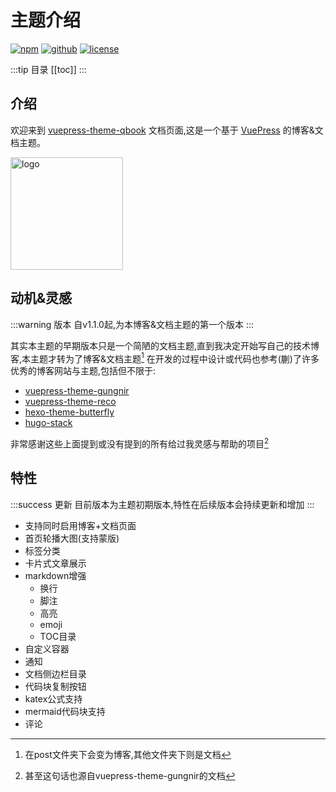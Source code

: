 
# 主题介绍
<a href="https://www.npmjs.com/package/vuepress-theme-qbook" target="_blank"><img src="https://img.shields.io/npm/v/vuepress-theme-qbook.svg?style=flat-square&amp;logo=npm" alt="npm" style="display: inline; margin: 0px;"></a> <a href="https://github.com/open17/vuepress-theme-qbook/tree/v0" target="_blank"><img src="https://img.shields.io/badge/GitHub-Qbook-26A2FF?style=flat-square&amp;logo=github" alt="github" style="display: inline; margin: 0px;"></a> <a href="https://github.com/open17/vuepress-theme-qbook/blob/v0/LICENSE" target="_blank"><img src="https://img.shields.io/badge/License-Apache_2.0-green?style=flat-square" alt="license" style="display: inline; margin: 0px;"></a>

:::tip 目录
[[toc]]
:::

## 介绍
欢迎来到 [vuepress-theme-qbook](https://github.com/open17/vuepress-theme-qbook) 文档页面,这是一个基于 [VuePress](https://vuepress.vuejs.org/)  的博客&文档主题。

<img width="180" src="/icon/android-chrome-512x512.png" alt="logo">


## 动机&灵感
:::warning 版本
自v1.1.0起,为本博客&文档主题的第一个版本
:::

其实本主题的早期版本只是一个简陋的文档主题,直到我决定开始写自己的技术博客,本主题才转为了博客&文档主题[^1]
在开发的过程中设计或代码也参考(蒯)了许多优秀的博客网站与主题,包括但不限于: 
- [vuepress-theme-gungnir](https://github.com/Renovamen/vuepress-theme-gungnir/tree/v0)
- [vuepress-theme-reco](https://github.com/vuepress-reco/vuepress-theme-reco-1.x)
- [hexo-theme-butterfly](https://github.com/jerryc127/hexo-theme-butterfly)
- [hugo-stack](https://stack.jimmycai.com/)

非常感谢这些上面提到或没有提到的所有给过我灵感与帮助的项目[^2]

## 特性
:::success 更新
目前版本为主题初期版本,特性在后续版本会持续更新和增加
:::
- 支持同时启用博客+文档页面
- 首页轮播大图(支持蒙版)
- 标签分类
- 卡片式文章展示
- markdown增强
  - 换行
  - 脚注
  - 高亮
  - emoji
  - TOC目录
- 自定义容器
- 通知
- 文档侧边栏目录
- 代码块复制按钮
- katex公式支持
- mermaid代码块支持
- 评论





[^1]: 在post文件夹下会变为博客,其他文件夹下则是文档

[^2]: 甚至这句话也源自vuepress-theme-gungnir的文档